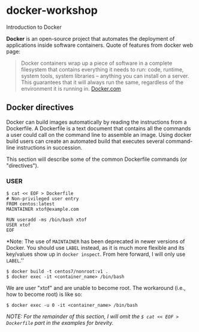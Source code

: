 # docker-workshop
Introduction to Docker

**Docker** is an open-source project that automates the deployment of applications inside software containers. Quote of features from docker web page:
> Docker containers wrap up a piece of software in a complete filesystem that contains everything it needs to run: code, runtime, system tools, system libraries – anything you can install on a server. This guarantees that it will always run the same, regardless of the environment it is running in. [Docker.com](https://www.docker.com/what-docker)

## Docker directives

Docker can build images automatically by reading the instructions from a Dockerfile. A Dockerfile is a text document that contains all the commands a user could call on the command line to assemble an image. Using docker build users can create an automated build that executes several command-line instructions in succession.

This section will describe some of the common Dockerfile commands (or "directives").

### USER

```
$ cat << EOF > Dockerfile
# Non-privileged user entry
FROM centos:latest
MAINTAINER xtof@example.com

RUN useradd -ms /bin/bash xtof
USER xtof
EOF
```

*Note: The use of `MAINTAINER` has been deprecated in newer versions of Docker. You should use `LABEL` instead, as it is much more flexible and its key/values show up in `docker inspect`. From here forward, I will only use `LABEL`.''

```
$ docker build -t centos7/nonroot:v1 .
$ docker exec -it <container_name> /bin/bash
```

We are user "xtof" and are unable to become root. The workaround (i.e., how to become root) is like so:

```
$ docker exec -u 0 -it <container_name> /bin/bash
```

*NOTE: For the remainder of this section, I will omit the `$ cat << EOF > Dockerfile` part in the examples for brevity.*
